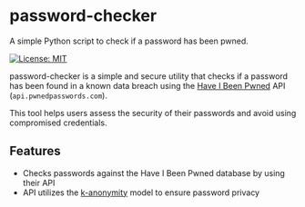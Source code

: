 # password-checker
A simple Python script to check if a password has been pwned.

[![License: MIT](https://img.shields.io/badge/License-MIT-green.svg)](https://opensource.org/licenses/MIT)

password-checker is a simple and secure utility that checks if a password has been found in a known data breach using the [Have I Been Pwned](https://haveibeenpwned.com/) API (`api.pwnedpasswords.com`).

This tool helps users assess the security of their passwords and avoid using compromised credentials.

## Features

- Checks passwords against the Have I Been Pwned database by using their API
- API utilizes the [k-anonymity](https://en.wikipedia.org/wiki/K-anonymity) model to ensure password privacy
